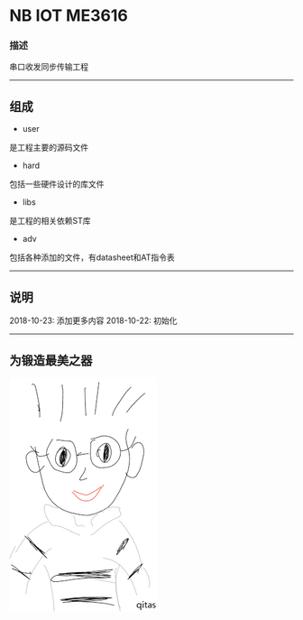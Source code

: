 ﻿# NB IOT ME3616

### 描述

串口收发同步传输工程

---

## 组成

- user

是工程主要的源码文件

- hard

包括一些硬件设计的库文件

- libs

是工程的相关依赖ST库

- adv

包括各种添加的文件，有datasheet和AT指令表

---
## 说明

2018-10-23: 添加更多内容
2018-10-22: 初始化

---
## 为锻造最美之器
[![sites](adv/qitas.png)](http://www.qitas.cn)
